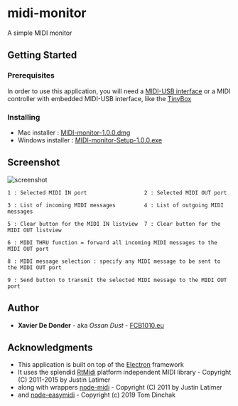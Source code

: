# midi-monitor

A simple MIDI monitor

## Getting Started

### Prerequisites

In order to use this application, you will need a [MIDI-USB interface](https://google.com/search?q=midi-usb+interface&tbm=isch) 
or a MIDI controller with embedded MIDI-USB interface, like the [TinyBox](https://www.tinybox.rocks)

### Installing

* Mac installer : [MIDI-monitor-1.0.0.dmg](https://github.com/ossandust/midi-monitor/releases/download/v1.0.0/MIDI-monitor-1.0.0.dmg)
* Windows installer : [MIDI-monitor-Setup-1.0.0.exe](https://github.com/ossandust/midi-monitor/releases/download/v1.0.0/MIDI-monitor-Setup-1.0.0.exe)

## Screenshot

![screenshot](http://fcb1010.eu/img/monitor_screenshot.png)

    1 : Selected MIDI IN port                  2 : Selected MIDI OUT port

    3 : List of incoming MIDI messages         4 : List of outgoing MIDI messages

    5 : Clear button for the MIDI IN listview  7 : Clear button for the MIDI OUT listview

    6 : MIDI THRU function = forward all incoming MIDI messages to the MIDI OUT port
  
    8 : MIDI message selection : specify any MIDI message to be sent to the MIDI OUT port
  
    9 : Send button to transmit the selected MIDI message to the MIDI OUT port


## Author

* **Xavier De Donder** - aka *Ossan Dust* - [FCB1010.eu](https://www.fcb1010.eu)

## Acknowledgments

* This application is built on top of the [Electron](https://www.electronjs.org/) framework
* It uses the splendid [RtMidi](https://www.music.mcgill.ca/~gary/rtmidi/) platform independent MIDI library - Copyright (C) 2011-2015 by Justin Latimer
* along with wrappers [node-midi](https://github.com/justinlatimer/node-midi) - Copyright (C) 2011 by Justin Latimer
* and [node-easymidi](https://github.com/dinchak/node-easymidi) - Copyright (c) 2019 Tom Dinchak 
